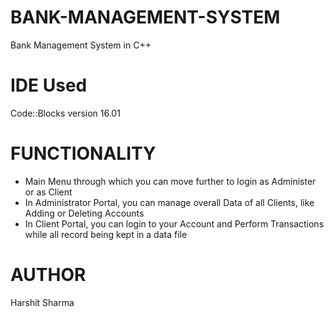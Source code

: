 # BANK-MANAGEMENT-SYSTEM
 Bank Management System in C++

# IDE Used
 Code::Blocks version 16.01

# FUNCTIONALITY
 * Main Menu through which you can move further to login as Administer or as Client
 * In Administrator Portal, you can manage overall Data of all Clients, like Adding or Deleting Accounts
 * In Client Portal, you can login to your Account and Perform Transactions while all record being kept in a data file

# AUTHOR
 Harshit Sharma